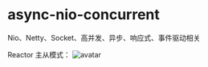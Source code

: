 # async-nio-concurrent
Nio、Netty、Socket、高并发、异步、响应式、事件驱动相关

Reactor 主从模式：
![avatar](https://images2017.cnblogs.com/blog/285763/201801/285763-20180123121145006-1931312241.png)
